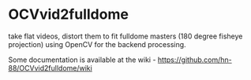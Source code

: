 # OCVvid2fulldome
take flat videos, distort them to fit fulldome masters (180 degree fisheye projection) using OpenCV for the backend processing.

Some documentation is available at the wiki - https://github.com/hn-88/OCVvid2fulldome/wiki

